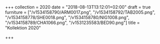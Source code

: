 +++
collection = 2020
date = "2018-08-13T13:12:01+02:00"
draft = true
furniture = ["/v1534158790/ARM0017.png", "/v1534158792/TAB2005.png", "/v1534158778/SHE0018.png", "/v1534158780/NIG1008.png", "/v1534158789/CHA1066.png", "/v1531235583/BED90.png"]
title = "Kollektion 2020"

+++
